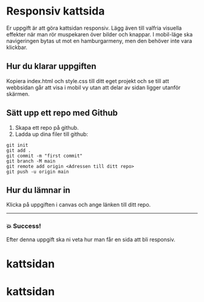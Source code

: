 # Responsiv kattsida

Er uppgift är att göra kattsidan responsiv. Lägg även till valfria visuella effekter när man rör
muspekaren över bilder och knappar. I mobil-läge ska navigeringen bytas ut mot en hamburgarmeny,
men den behöver inte vara klickbar.

## Hur du klarar uppgiften

Kopiera index.html och style.css till ditt eget projekt och se till att webbsidan går att visa i
mobil vy utan att delar av sidan ligger utanför skärmen.

## Sätt upp ett repo med Github

1. Skapa ett repo på github.
2. Ladda up dina filer till github:

```
git init
git add .
git commit -m "first commit"
git branch -M main
git remote add origin <Adressen till ditt repo>
git push -u origin main
```

## Hur du lämnar in

Klicka på uppgiften i canvas och ange länken till ditt repo.

---

### :boom: Success!

Efter denna uppgift ska ni veta hur man får en sida att bli responsiv.
# kattsidan
# kattsidan
